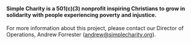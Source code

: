 #### Simple Charity is a 501(c)(3) nonprofit inspiring Christians to grow in solidarity with people experiencing poverty and injustice.

For more information about this project, please contact our Director of Operations, Andrew Forrester (andrew@simplecharity.org). 